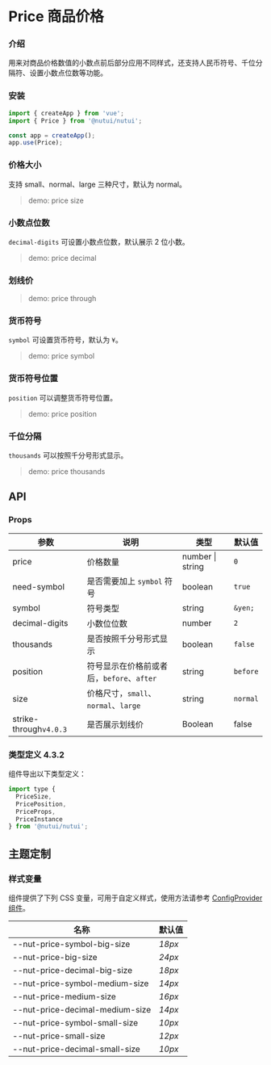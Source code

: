 # Price 商品价格

### 介绍

用来对商品价格数值的小数点前后部分应用不同样式，还支持人民币符号、千位分隔符、设置小数点位数等功能。

### 安装

```js
import { createApp } from 'vue';
import { Price } from '@nutui/nutui';

const app = createApp();
app.use(Price);
```

### 价格大小

支持 small、normal、large 三种尺寸，默认为 normal。

> demo: price size

### 小数点位数

`decimal-digits` 可设置小数点位数，默认展示 2 位小数。

> demo: price decimal

### 划线价

> demo: price through

### 货币符号

`symbol` 可设置货币符号，默认为 `¥`。

> demo: price symbol

### 货币符号位置

`position` 可以调整货币符号位置。

> demo: price position

### 千位分隔

`thousands` 可以按照千分号形式显示。

> demo: price thousands

## API

### Props

| 参数 | 说明 | 类型 | 默认值 |
| --- | --- | --- | --- |
| price | 价格数量 | number \| string | `0` |
| need-symbol | 是否需要加上 `symbol` 符号 | boolean | `true` |
| symbol | 符号类型 | string | `&yen;` |
| decimal-digits | 小数位位数 | number | `2` |
| thousands | 是否按照千分号形式显示 | boolean | `false` |
| position | 符号显示在价格前或者后，`before`、`after` | string | `before` |
| size | 价格尺寸，`small`、`normal`、`large` | string | `normal` |
| strike-through`v4.0.3` | 是否展示划线价 | Boolean | false |

### 类型定义 4.3.2

组件导出以下类型定义：

```js
import type {
  PriceSize,
  PricePosition,
  PriceProps,
  PriceInstance
} from '@nutui/nutui';
```

## 主题定制

### 样式变量

组件提供了下列 CSS 变量，可用于自定义样式，使用方法请参考 [ConfigProvider 组件](#/zh-CN/component/configprovider)。

| 名称 | 默认值 |
| --- | --- |
| --nut-price-symbol-big-size | _18px_ |
| --nut-price-big-size | _24px_ |
| --nut-price-decimal-big-size | _18px_ |
| --nut-price-symbol-medium-size | _14px_ |
| --nut-price-medium-size | _16px_ |
| --nut-price-decimal-medium-size | _14px_ |
| --nut-price-symbol-small-size | _10px_ |
| --nut-price-small-size | _12px_ |
| --nut-price-decimal-small-size | _10px_ |

